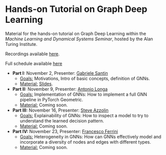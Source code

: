 # Hands-on Tutorial on Graph Deep Learning
Material for the hands-on tutorial on Graph Deep Learning within the *Machine Learning and Dynamical Systems Seminar*, hosted by the Alan Turing Institute.

Recordings available [here](https://www.youtube.com/channel/UCetvKhuAbnuU1tidgCz9g0g/videos).

Full schedule available [here](https://sites.google.com/site/boumedienehamzi/machine-learning-and-dynamical-systems-seminar)

- **Part I:** November 2, Presenter: [Gabriele Santin](https://gabrielesantin.github.io/)
  - <u>Goals:</u>   Motivations, Intro of basic concepts, definition of GNNs.
  - <u>Material:</u> [Slides](https://github.com/steveazzolin/gdl_tutorial_turinginst/blob/main/Graph%20Deep%20Learning%20-%20Part%20I.pdf).
- **Part II:** November 9, Presenter: [Antonio Longa](https://antoniolonga.github.io/)
  - <u>Goals:</u>    Implementation of GNNs: How to implement a full GNN pipeline in PyTorch Geometric.
  - <u>Material:</u> Coming soon. 
- **Part III:** November 16, Presenter: [Steve Azzolin](https://steveazzolin.github.io/)
  - <u>Goals:</u>    Explainability of GNNs: How to inspect a model to try to understand the learned decision pattern.
  - <u>Material:</u> Coming soon. 
- **Part IV:** November 23, Presenter: [Francesco Ferrini](https://francescoferrini.github.io/)
  - <u>Goals:</u>     Heterogeneity in GNNs: How can GNNs effectively model and incorporate a diversity of nodes and edges with different types.
  - <u>Material:</u> Coming soon. 
